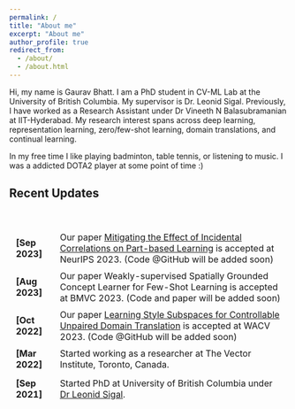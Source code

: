 ```yaml
---
permalink: /
title: "About me"
excerpt: "About me"
author_profile: true
redirect_from: 
  - /about/
  - /about.html
---
```


Hi, my name is Gaurav Bhatt. I am a PhD student in CV-ML Lab at the University of British Columbia. My supervisor is Dr. Leonid Sigal. Previously, I have worked as a Research Assistant under Dr Vineeth N Balasubramanian at IIT-Hyderabad. My research interest spans across deep learning, representation learning, zero/few-shot learning, domain translations, and continual learning.

In my free time I like playing badminton, table tennis, or listening to music. I was a addicted DOTA2 player at some point of time :)

## Recent Updates

<table style="width:100%;border:0px;border-spacing:4px;border-collapse:separate;margin-right:auto;margin-left:auto;">
          <br>
          <tr>              
              <td><strong>[Sep 2023]</strong></td>
              <td> Our paper <a href="https://arxiv.org/pdf/2310.00377.pdf"> Mitigating the Effect of Incidental Correlations on
Part-based Learning</a> is accepted at NeurIPS 2023. (Code @GitHub will be added soon)</td>
          </tr>      
          <tr>              
              <td><strong>[Aug 2023]</strong></td>
              <td> Our paper Weakly-supervised Spatially
Grounded Concept Learner for Few-Shot Learning is accepted at BMVC 2023. (Code and paper will be added soon) </td>
            </tr>
          <tr>              
              <td><strong>[Oct 2022]</strong></td>
              <td> Our paper <a href="https://openaccess.thecvf.com/content/WACV2023/papers/Bhatt_Learning_Style_Subspaces_for_Controllable_Unpaired_Domain_Translation_WACV_2023_paper.pdf"> Learning Style Subspaces for Controllable Unpaired Domain Translation</a> is accepted at WACV 2023. (Code @GitHub will be added soon)</td>
            </tr>
          <tr>              
              <td><strong>[Mar 2022]</strong></td>
              <td> Started working as a researcher at The Vector Institute, Toronto, Canada. </td>
            </tr>
          <tr>
          <tr>              
              <td><strong>[Sep 2021]</strong></td>
              <td> Started PhD at University of British Columbia under <a href="https://www.cs.ubc.ca/~lsigal/"> Dr Leonid Sigal</a>. </td>
            </tr>
       </table>